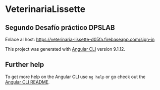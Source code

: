 # VeterinariaLissette

## Segundo Desafío práctico DPSLAB 
Enlace al host: https://veterinaria-lissette-d05fa.firebaseapp.com/sign-in

This project was generated with [Angular CLI](https://github.com/angular/angular-cli) version 9.1.12.

## Further help

To get more help on the Angular CLI use `ng help` or go check out the [Angular CLI README](https://github.com/angular/angular-cli/blob/master/README.md).
